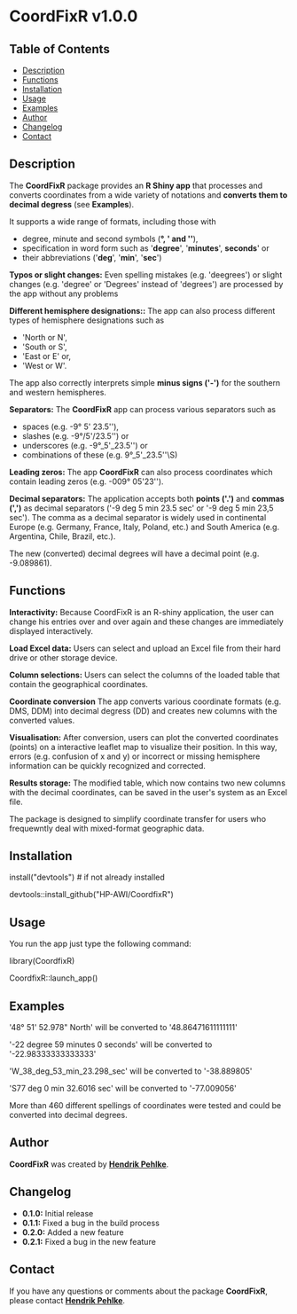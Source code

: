 # **CoordFixR v1.0.0**

## Table of Contents
- [Description](#Description)
- [Functions](#Functions)
- [Installation](#Installation)
- [Usage](#Usage)
- [Examples](#Examples)
- [Author](#Authors)
- [Changelog](#Changelog)
- [Contact](#Contact)



## **Description**


The **CoordFixR** package provides an **R Shiny app** that processes and converts coordinates from a wide variety of notations and **converts them to decimal degress** (see **Examples**).

It supports a wide range of formats, including those with 
- degree, minute and second symbols (**°, ' and ''**),
- specification in word form such as '**degree**', '**minutes**', **seconds**' or
- their abbreviations ('**deg**', '**min**', '**sec**')

**Typos or slight changes:** Even spelling mistakes (e.g. 'deegrees') or slight changes (e.g. 'degree' or 'Degrees' instead of 'degrees') are processed by the app without any problems

**Different hemisphere designations::** The app can also process different types of hemisphere designations such as 
- 'North or N', 
- 'South or S', 
- 'East or E' or,
- 'West or W'.
 
The app also correctly interprets simple **minus signs ('-')** for the southern and western hemispheres.

**Separators:** The **CoordFixR** app can process various separators such as 
- spaces (e.g. -9° 5' 23.5''), 
- slashes (e.g. -9°/5'/23.5'') or 
- underscores (e.g. -9°_5'_23.5'') or
- combinations of these (e.g. 9°_5'_23.5''\S)

**Leading zeros:** The app **CoordFixR** can also process coordinates which contain leading zeros (e.g. -009° 05'23'').

**Decimal separators:** The application accepts both **points ('.')** and **commas (',')** as decimal separators ('-9 deg 5 min 23.5 sec' or '-9 deg 5 min 23,5 sec').
The comma as a decimal separator is widely used in continental Europe (e.g. Germany, France, Italy, Poland, etc.) and South America (e.g. Argentina, Chile, Brazil, etc.).

The new (converted) decimal degrees will have a decimal point (e.g. -9.089861). 



## **Functions**

**Interactivity:** Because CoordFixR is an R-shiny application, the user can change his entries over and over again and these changes are immediately displayed interactively.

**Load Excel data:** Users can select and upload an Excel file from their hard drive or other storage device.

**Column selections:** Users can select the columns of the loaded table that contain the geographical coordinates.

**Coordinate conversion** The app converts various coordinate formats (e.g. DMS, DDM) into decimal degress (DD) and creates new columns with the converted values.

**Visualisation:** After conversion, users can plot the converted coordinates (points) on a interactive leaflet map to visualize their position. In this way, errors (e.g. confusion of x and y) or incorrect or missing hemisphere information can be quickly recognized and corrected.

**Results storage:** The modified table, which now contains two new columns with the decimal coordinates, can be saved in the user's system as an Excel file.

The package is designed to simplify coordinate transfer for users who frequewntly deal with mixed-format geographic data.



## **Installation**

install("devtools") # if not already installed

devtools::install_github("HP-AWI/CoordfixR")


## **Usage**

You run the app just type the following command:

library(CoordfixR)

CoordfixR::launch_app()


## **Examples**

'48° 51' 52.978" North'    will be converted to    '48.86471611111111'

'-22 degree 59 minutes 0 seconds'    will be converted to    '-22.98333333333333'

'W_38_deg_53_min_23.298_sec'    will be converted to    '-38.889805'

'S77 deg 0 min 32.6016 sec'    will be converted to    '-77.009056'

More than 460 different spellings of coordinates were tested and could be converted into decimal degrees.


## **Author**

**CoordFixR** was created by **[Hendrik Pehlke](https://github.com/uHP-AWI)**.


## **Changelog**

- **0.1.0:** Initial release
- **0.1.1:** Fixed a bug in the build process
- **0.2.0:** Added a new feature
- **0.2.1:** Fixed a bug in the new feature


## **Contact**

If you have any questions or comments about the package **CoordFixR**, please contact **[Hendrik Pehlke](hendrik.pehlke@awi.de)**.
